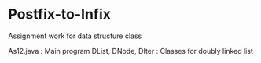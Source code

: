 # Postfix-to-Infix
Assignment work for data structure class

As12.java : Main program
DList, DNode, DIter : Classes for doubly linked list
